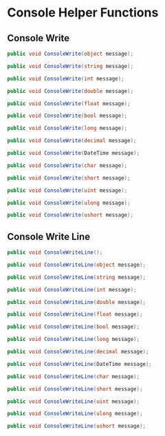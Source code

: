 ﻿# Console Helper Functions

## Console Write

```csharp
public void ConsoleWrite(object message);
```

```csharp
public void ConsoleWrite(string message);
```

```csharp
public void ConsoleWrite(int message);
```

```csharp
public void ConsoleWrite(double message);
```

```csharp
public void ConsoleWrite(float message);
```

```csharp
public void ConsoleWrite(bool message);
```

```csharp
public void ConsoleWrite(long message);
```

```csharp
public void ConsoleWrite(decimal message);
```

```csharp
public void ConsoleWrite(DateTime message);
```

```csharp
public void ConsoleWrite(char message);
```

```csharp
public void ConsoleWrite(short message);
```

```csharp
public void ConsoleWrite(uint message);
```

```csharp
public void ConsoleWrite(ulong message);
```

```csharp
public void ConsoleWrite(ushort message);
```

## Console Write Line

```csharp
public void ConsoleWriteLine();
```

```csharp
public void ConsoleWriteLine(object message);
```

```csharp
public void ConsoleWriteLine(string message);
```

```csharp
public void ConsoleWriteLine(int message);
```

```csharp
public void ConsoleWriteLine(double message);
```

```csharp
public void ConsoleWriteLine(float message);
```

```csharp
public void ConsoleWriteLine(bool message);
```

```csharp
public void ConsoleWriteLine(long message);
```

```csharp
public void ConsoleWriteLine(decimal message);
```

```csharp
public void ConsoleWriteLine(DateTime message);
```

```csharp
public void ConsoleWriteLine(char message);
```

```csharp
public void ConsoleWriteLine(short message);
```

```csharp
public void ConsoleWriteLine(uint message);
```

```csharp
public void ConsoleWriteLine(ulong message);
```

```csharp
public void ConsoleWriteLine(ushort message);
```

